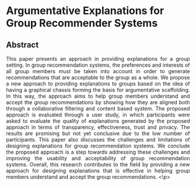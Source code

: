 # Argumentative Explanations for Group Recommender Systems
## Abstract
<p align="justify"> 
This paper presents an approach in providing explanations for a group setting. In group recommendation systems, the preferences and interests of all group members must be taken into account in order to generate recommendations that are acceptable to the group as a whole. We propose a new approach to providing explanations to groups based on the idea of having a graphical chassis forming the basis for argumentative scaffolding. In this way, the approach aims to help group members understand and accept the group recommendations by showing how they are aligned both through a collaborative filtering and content based system. The proposed approach is evaluated through a user study, in which participants were asked to evaluate the quality of explanations generated by the proposed approach in terms of transparency, effectiveness, trust and privacy. The results are promising but not yet conclusive due to the low number of participants. This paper also discusses the challenges and limitations of designing explanations for group recommendation systems. We conclude the proposed approach is a step towards addressing these challenges and improving the usability and acceptability of group recommendation systems. Overall, this research contributes to the field by providing a new approach for designing explanations that is effective in helping group members understand and accept the group recommendations.
<\p>
